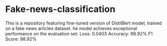 # Fake-news-classification
This is a repository featuring fine-tuned version of DistilBert model, trained on a fake news articles dataset. he model achieves exceptional performance on the evaluation set:  Loss: 0.0403 Accuracy: 98.92% F1 Score: 98.92%

